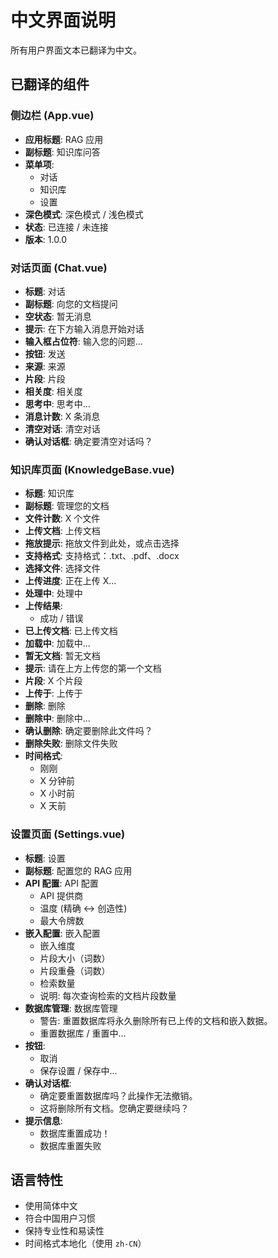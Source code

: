 # 中文界面说明

所有用户界面文本已翻译为中文。

## 已翻译的组件

### 侧边栏 (App.vue)
- **应用标题**: RAG 应用
- **副标题**: 知识库问答
- **菜单项**:
  - 对话
  - 知识库
  - 设置
- **深色模式**: 深色模式 / 浅色模式
- **状态**: 已连接 / 未连接
- **版本**: 1.0.0

### 对话页面 (Chat.vue)
- **标题**: 对话
- **副标题**: 向您的文档提问
- **空状态**: 暂无消息
- **提示**: 在下方输入消息开始对话
- **输入框占位符**: 输入您的问题...
- **按钮**: 发送
- **来源**: 来源
- **片段**: 片段
- **相关度**: 相关度
- **思考中**: 思考中...
- **消息计数**: X 条消息
- **清空对话**: 清空对话
- **确认对话框**: 确定要清空对话吗？

### 知识库页面 (KnowledgeBase.vue)
- **标题**: 知识库
- **副标题**: 管理您的文档
- **文件计数**: X 个文件
- **上传文档**: 上传文档
- **拖放提示**: 拖放文件到此处，或点击选择
- **支持格式**: 支持格式：.txt、.pdf、.docx
- **选择文件**: 选择文件
- **上传进度**: 正在上传 X...
- **处理中**: 处理中
- **上传结果**: 
  - 成功 / 错误
- **已上传文档**: 已上传文档
- **加载中**: 加载中...
- **暂无文档**: 暂无文档
- **提示**: 请在上方上传您的第一个文档
- **片段**: X 个片段
- **上传于**: 上传于
- **删除**: 删除
- **删除中**: 删除中...
- **确认删除**: 确定要删除此文件吗？
- **删除失败**: 删除文件失败
- **时间格式**:
  - 刚刚
  - X 分钟前
  - X 小时前
  - X 天前

### 设置页面 (Settings.vue)
- **标题**: 设置
- **副标题**: 配置您的 RAG 应用
- **API 配置**: API 配置
  - API 提供商
  - 温度 (精确 ↔ 创造性)
  - 最大令牌数
- **嵌入配置**: 嵌入配置
  - 嵌入维度
  - 片段大小（词数）
  - 片段重叠（词数）
  - 检索数量
  - 说明: 每次查询检索的文档片段数量
- **数据库管理**: 数据库管理
  - 警告: 重置数据库将永久删除所有已上传的文档和嵌入数据。
  - 重置数据库 / 重置中...
- **按钮**:
  - 取消
  - 保存设置 / 保存中...
- **确认对话框**:
  - 确定要重置数据库吗？此操作无法撤销。
  - 这将删除所有文档。您确定要继续吗？
- **提示信息**:
  - 数据库重置成功！
  - 数据库重置失败

## 语言特性

- 使用简体中文
- 符合中国用户习惯
- 保持专业性和易读性
- 时间格式本地化（使用 `zh-CN`）

